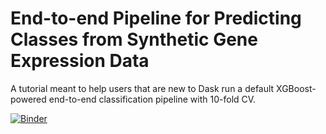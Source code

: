 # End-to-end Pipeline for Predicting Classes from Synthetic Gene Expression Data
A tutorial meant to help users that are new to Dask run a default XGBoost-powered end-to-end classification pipeline with 10-fold CV.

[![Binder](https://mybinder.org/badge_logo.svg)](https://mybinder.org/v2/gh/martaccmoreno/gexp-ml-tutorial/HEAD)

